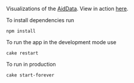 Visualizations of the [AidData][aiddata]. View in action [here][demo].


To install dependencies run

    npm install

To run the app in the development mode use
  
    cake restart

To run in production

    cake start-forever


[demo]: http://diuf.unifr.ch/diva/viz/aiddata/
[aiddata]: http://aiddata.org
